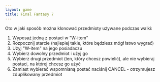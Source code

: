 ```yaml
---
layout: game
title: Final Fantasy 7
---
```


Oto w jaki sposób można klonować przedmioty używane podczas 
walki:

1. Wyposaż jedną z postaci w "W-item"
2. Rozpocznij starcie (najlepiej takie, które będziesz mógł łatwo 
wygrać)
3. Użyj "W-item" na jego posiadaczu
4. Wybierz dowolny przedmiot i użyj go
5. Wybierz drugi przedmiot (ten, który chcesz powielić), ale nie 
wybieraj postaci, na której chcesz go użyć
6. Zamiast wybierać wspomnianą postać naciśnij CANCEL - 
otrzymujesz zduplikowany przedmiot
